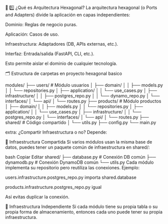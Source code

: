 🌿 1️⃣ ¿Qué es Arquitectura Hexagonal?
La arquitectura hexagonal (o Ports and Adapters) divide la aplicación en capas independientes:

Dominio: Reglas de negocio puras.

Aplicación: Casos de uso.

Infraestructura: Adaptadores (DB, APIs externas, etc.).

Interfaz: Entrada/salida (FastAPI, CLI, etc.).

Esto permite aislar el dominio de cualquier tecnología.

🗂️ Estructura de carpetas en proyecto hexagonal basico

modules/
├── users/                       # Módulo usuarios
│   ├── domain/
│   │   ├── models.py
│   │   └── repositories.py
│   ├── application/
│   │   └── use_cases.py
│   ├── infrastructure/
│   │   ├── postgres_repo.py
│   │   └── dynamo_repo.py
│   └── interfaces/
│       └── api/
│           └── routes.py
├── products/                    # Módulo productos
│   ├── domain/
│   │   ├── models.py
│   │   └── repositories.py
│   ├── application/
│   │   └── use_cases.py
│   ├── infrastructure/
│   │   └── postgres_repo.py
│   └── interfaces/
│       └── api/
│           └── routes.py
├── shared/                      # Código compartido
│   └── utils.py
├── config.py
└── main.py


extra: 
¿Compartir Infraestructura o no?
Depende:

🚧 Infraestructura Compartida
Si varios módulos usan la misma base de datos, puedes tener un paquete común de infraestructura en shared/:

bash
Copiar
Editar
shared/
├── database.py       # Conexión DB común
├── dynamodb.py       # Conexión DynamoDB común
└── utils.py
Cada módulo implementa su repositorio pero reutiliza las conexiones.
Ejemplo:

users.infrastructure.postgres_repo.py importa shared.database

products.infrastructure.postgres_repo.py igual

Así evitas duplicar la conexión.

🧩 Infraestructura Independiente
Si cada módulo tiene su propia tabla o su propia forma de almacenamiento, entonces cada uno puede tener su propia infraestructura.